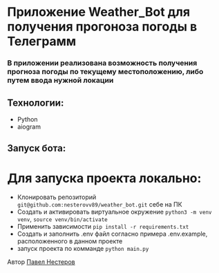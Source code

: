 # Приложение Weather_Bot для получения прогоноза погоды в Телеграмм

### В приложении реализована возможность получения прогноза погоды по текущему местоположению, либо путем ввода нужной локации

## Технологии:
* Python
* aiogram


## Запуск бота:

# Для запуска проекта локально:
- Клонировать репозиторий `git@github.com:nesterovv89/weather_bot.git` себе на ПК
- Создать и активировать виртуальное окружение `python3 -m venv venv`, `source venv/bin/activate`
- Применить зависимости `pip install -r requirements.txt`
- Создать и заполнить .env файл согласно примера .env.example, расположенного в данном проекте
- запуск проекта по комманде `python main.py`

Автор [Павел Нестеров](https://github.com/nesterovv89) 